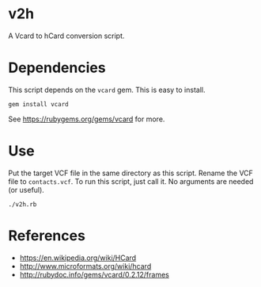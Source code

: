 v2h
===

A Vcard to hCard conversion script.


Dependencies
============

This script depends on the `vcard` gem.  This is easy to install.

    gem install vcard

See <https://rubygems.org/gems/vcard> for more.


Use
===

Put the target VCF file in the same directory as this script.  Rename the VCF file to `contacts.vcf`.  To run this script, just call it.  No arguments are needed (or useful).

    ./v2h.rb


References
==========

* <https://en.wikipedia.org/wiki/HCard>
* <http://www.microformats.org/wiki/hcard>
* <http://rubydoc.info/gems/vcard/0.2.12/frames>